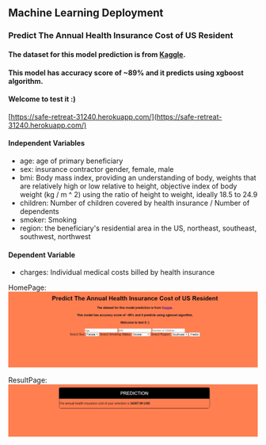 ## Machine Learning Deployment 

### Predict The Annual Health Insurance Cost of US Resident
#### The dataset for this model prediction is from [Kaggle](https://www.kaggle.com/mirichoi0218/insurance).
#### This model has accuracy score of ~89% and it predicts using xgboost algorithm.
#### Welcome to test it :)
[https://safe-retreat-31240.herokuapp.com/](https://safe-retreat-31240.herokuapp.com/)

#### Independent Variables
- age: age of primary beneficiary
- sex: insurance contractor gender, female, male
- bmi: Body mass index, providing an understanding of body, weights that are relatively high or low relative to height, objective index of body weight (kg / m ^ 2) using the ratio of height to weight, ideally 18.5 to 24.9
- children: Number of children covered by health insurance / Number of dependents
- smoker: Smoking
- region: the beneficiary's residential area in the US, northeast, southeast, southwest, northwest

#### Dependent Variable
- charges: Individual medical costs billed by health insurance

HomePage: 
![alt text](./img/PredictHome.jpg)

ResultPage:
![alt text](./img/PredictResult.jpg)
